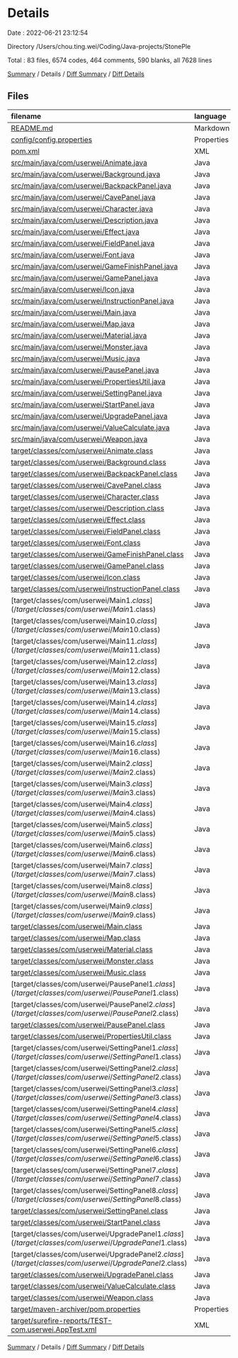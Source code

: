 # Details

Date : 2022-06-21 23:12:54

Directory /Users/chou.ting.wei/Coding/Java-projects/StonePle

Total : 83 files,  6574 codes, 464 comments, 590 blanks, all 7628 lines

[Summary](results.md) / Details / [Diff Summary](diff.md) / [Diff Details](diff-details.md)

## Files
| filename | language | code | comment | blank | total |
| :--- | :--- | ---: | ---: | ---: | ---: |
| [README.md](/README.md) | Markdown | 31 | 0 | 7 | 38 |
| [config/config.properties](/config/config.properties) | Properties | 10 | 0 | 1 | 11 |
| [pom.xml](/pom.xml) | XML | 207 | 1 | 3 | 211 |
| [src/main/java/com/userwei/Animate.java](/src/main/java/com/userwei/Animate.java) | Java | 21 | 1 | 5 | 27 |
| [src/main/java/com/userwei/Background.java](/src/main/java/com/userwei/Background.java) | Java | 26 | 1 | 5 | 32 |
| [src/main/java/com/userwei/BackpackPanel.java](/src/main/java/com/userwei/BackpackPanel.java) | Java | 128 | 16 | 25 | 169 |
| [src/main/java/com/userwei/CavePanel.java](/src/main/java/com/userwei/CavePanel.java) | Java | 1,148 | 73 | 92 | 1,313 |
| [src/main/java/com/userwei/Character.java](/src/main/java/com/userwei/Character.java) | Java | 67 | 1 | 12 | 80 |
| [src/main/java/com/userwei/Description.java](/src/main/java/com/userwei/Description.java) | Java | 21 | 1 | 5 | 27 |
| [src/main/java/com/userwei/Effect.java](/src/main/java/com/userwei/Effect.java) | Java | 21 | 1 | 5 | 27 |
| [src/main/java/com/userwei/FieldPanel.java](/src/main/java/com/userwei/FieldPanel.java) | Java | 930 | 122 | 99 | 1,151 |
| [src/main/java/com/userwei/Font.java](/src/main/java/com/userwei/Font.java) | Java | 21 | 1 | 5 | 27 |
| [src/main/java/com/userwei/GameFinishPanel.java](/src/main/java/com/userwei/GameFinishPanel.java) | Java | 38 | 0 | 15 | 53 |
| [src/main/java/com/userwei/GamePanel.java](/src/main/java/com/userwei/GamePanel.java) | Java | 312 | 59 | 40 | 411 |
| [src/main/java/com/userwei/Icon.java](/src/main/java/com/userwei/Icon.java) | Java | 21 | 1 | 5 | 27 |
| [src/main/java/com/userwei/InstructionPanel.java](/src/main/java/com/userwei/InstructionPanel.java) | Java | 38 | 16 | 14 | 68 |
| [src/main/java/com/userwei/Main.java](/src/main/java/com/userwei/Main.java) | Java | 474 | 6 | 62 | 542 |
| [src/main/java/com/userwei/Map.java](/src/main/java/com/userwei/Map.java) | Java | 21 | 1 | 5 | 27 |
| [src/main/java/com/userwei/Material.java](/src/main/java/com/userwei/Material.java) | Java | 23 | 1 | 5 | 29 |
| [src/main/java/com/userwei/Monster.java](/src/main/java/com/userwei/Monster.java) | Java | 147 | 6 | 16 | 169 |
| [src/main/java/com/userwei/Music.java](/src/main/java/com/userwei/Music.java) | Java | 41 | 9 | 6 | 56 |
| [src/main/java/com/userwei/PausePanel.java](/src/main/java/com/userwei/PausePanel.java) | Java | 108 | 59 | 17 | 184 |
| [src/main/java/com/userwei/PropertiesUtil.java](/src/main/java/com/userwei/PropertiesUtil.java) | Java | 65 | 6 | 12 | 83 |
| [src/main/java/com/userwei/SettingPanel.java](/src/main/java/com/userwei/SettingPanel.java) | Java | 303 | 16 | 34 | 353 |
| [src/main/java/com/userwei/StartPanel.java](/src/main/java/com/userwei/StartPanel.java) | Java | 41 | 19 | 13 | 73 |
| [src/main/java/com/userwei/UpgradePanel.java](/src/main/java/com/userwei/UpgradePanel.java) | Java | 321 | 38 | 46 | 405 |
| [src/main/java/com/userwei/ValueCalculate.java](/src/main/java/com/userwei/ValueCalculate.java) | Java | 58 | 3 | 13 | 74 |
| [src/main/java/com/userwei/Weapon.java](/src/main/java/com/userwei/Weapon.java) | Java | 26 | 1 | 5 | 32 |
| [target/classes/com/userwei/Animate.class](/target/classes/com/userwei/Animate.class) | Java | 19 | 0 | 0 | 19 |
| [target/classes/com/userwei/Background.class](/target/classes/com/userwei/Background.class) | Java | 20 | 0 | 0 | 20 |
| [target/classes/com/userwei/BackpackPanel.class](/target/classes/com/userwei/BackpackPanel.class) | Java | 62 | 0 | 1 | 63 |
| [target/classes/com/userwei/CavePanel.class](/target/classes/com/userwei/CavePanel.class) | Java | 241 | 0 | 1 | 242 |
| [target/classes/com/userwei/Character.class](/target/classes/com/userwei/Character.class) | Java | 42 | 0 | 0 | 42 |
| [target/classes/com/userwei/Description.class](/target/classes/com/userwei/Description.class) | Java | 19 | 0 | 0 | 19 |
| [target/classes/com/userwei/Effect.class](/target/classes/com/userwei/Effect.class) | Java | 20 | 0 | 0 | 20 |
| [target/classes/com/userwei/FieldPanel.class](/target/classes/com/userwei/FieldPanel.class) | Java | 236 | 0 | 1 | 237 |
| [target/classes/com/userwei/Font.class](/target/classes/com/userwei/Font.class) | Java | 19 | 0 | 0 | 19 |
| [target/classes/com/userwei/GameFinishPanel.class](/target/classes/com/userwei/GameFinishPanel.class) | Java | 28 | 0 | 1 | 29 |
| [target/classes/com/userwei/GamePanel.class](/target/classes/com/userwei/GamePanel.class) | Java | 95 | 0 | 0 | 95 |
| [target/classes/com/userwei/Icon.class](/target/classes/com/userwei/Icon.class) | Java | 19 | 0 | 0 | 19 |
| [target/classes/com/userwei/InstructionPanel.class](/target/classes/com/userwei/InstructionPanel.class) | Java | 19 | 0 | 0 | 19 |
| [target/classes/com/userwei/Main$1.class](/target/classes/com/userwei/Main$1.class) | Java | 11 | 0 | 1 | 12 |
| [target/classes/com/userwei/Main$10.class](/target/classes/com/userwei/Main$10.class) | Java | 22 | 0 | 0 | 22 |
| [target/classes/com/userwei/Main$11.class](/target/classes/com/userwei/Main$11.class) | Java | 10 | 0 | 1 | 11 |
| [target/classes/com/userwei/Main$12.class](/target/classes/com/userwei/Main$12.class) | Java | 17 | 0 | 0 | 17 |
| [target/classes/com/userwei/Main$13.class](/target/classes/com/userwei/Main$13.class) | Java | 10 | 0 | 1 | 11 |
| [target/classes/com/userwei/Main$14.class](/target/classes/com/userwei/Main$14.class) | Java | 10 | 0 | 1 | 11 |
| [target/classes/com/userwei/Main$15.class](/target/classes/com/userwei/Main$15.class) | Java | 10 | 0 | 1 | 11 |
| [target/classes/com/userwei/Main$16.class](/target/classes/com/userwei/Main$16.class) | Java | 10 | 0 | 1 | 11 |
| [target/classes/com/userwei/Main$2.class](/target/classes/com/userwei/Main$2.class) | Java | 22 | 0 | 0 | 22 |
| [target/classes/com/userwei/Main$3.class](/target/classes/com/userwei/Main$3.class) | Java | 10 | 0 | 1 | 11 |
| [target/classes/com/userwei/Main$4.class](/target/classes/com/userwei/Main$4.class) | Java | 10 | 0 | 1 | 11 |
| [target/classes/com/userwei/Main$5.class](/target/classes/com/userwei/Main$5.class) | Java | 10 | 0 | 1 | 11 |
| [target/classes/com/userwei/Main$6.class](/target/classes/com/userwei/Main$6.class) | Java | 21 | 0 | 0 | 21 |
| [target/classes/com/userwei/Main$7.class](/target/classes/com/userwei/Main$7.class) | Java | 11 | 0 | 1 | 12 |
| [target/classes/com/userwei/Main$8.class](/target/classes/com/userwei/Main$8.class) | Java | 21 | 0 | 0 | 21 |
| [target/classes/com/userwei/Main$9.class](/target/classes/com/userwei/Main$9.class) | Java | 10 | 0 | 1 | 11 |
| [target/classes/com/userwei/Main.class](/target/classes/com/userwei/Main.class) | Java | 133 | 0 | 0 | 133 |
| [target/classes/com/userwei/Map.class](/target/classes/com/userwei/Map.class) | Java | 20 | 0 | 0 | 20 |
| [target/classes/com/userwei/Material.class](/target/classes/com/userwei/Material.class) | Java | 19 | 0 | 0 | 19 |
| [target/classes/com/userwei/Monster.class](/target/classes/com/userwei/Monster.class) | Java | 40 | 0 | 0 | 40 |
| [target/classes/com/userwei/Music.class](/target/classes/com/userwei/Music.class) | Java | 30 | 0 | 0 | 30 |
| [target/classes/com/userwei/PausePanel$1.class](/target/classes/com/userwei/PausePanel$1.class) | Java | 24 | 0 | 0 | 24 |
| [target/classes/com/userwei/PausePanel$2.class](/target/classes/com/userwei/PausePanel$2.class) | Java | 18 | 0 | 0 | 18 |
| [target/classes/com/userwei/PausePanel.class](/target/classes/com/userwei/PausePanel.class) | Java | 44 | 0 | 1 | 45 |
| [target/classes/com/userwei/PropertiesUtil.class](/target/classes/com/userwei/PropertiesUtil.class) | Java | 30 | 0 | 0 | 30 |
| [target/classes/com/userwei/SettingPanel$1.class](/target/classes/com/userwei/SettingPanel$1.class) | Java | 17 | 0 | 0 | 17 |
| [target/classes/com/userwei/SettingPanel$2.class](/target/classes/com/userwei/SettingPanel$2.class) | Java | 26 | 0 | 0 | 26 |
| [target/classes/com/userwei/SettingPanel$3.class](/target/classes/com/userwei/SettingPanel$3.class) | Java | 15 | 0 | 0 | 15 |
| [target/classes/com/userwei/SettingPanel$4.class](/target/classes/com/userwei/SettingPanel$4.class) | Java | 15 | 0 | 0 | 15 |
| [target/classes/com/userwei/SettingPanel$5.class](/target/classes/com/userwei/SettingPanel$5.class) | Java | 15 | 0 | 0 | 15 |
| [target/classes/com/userwei/SettingPanel$6.class](/target/classes/com/userwei/SettingPanel$6.class) | Java | 15 | 0 | 0 | 15 |
| [target/classes/com/userwei/SettingPanel$7.class](/target/classes/com/userwei/SettingPanel$7.class) | Java | 19 | 0 | 0 | 19 |
| [target/classes/com/userwei/SettingPanel$8.class](/target/classes/com/userwei/SettingPanel$8.class) | Java | 18 | 0 | 0 | 18 |
| [target/classes/com/userwei/SettingPanel.class](/target/classes/com/userwei/SettingPanel.class) | Java | 73 | 0 | 0 | 73 |
| [target/classes/com/userwei/StartPanel.class](/target/classes/com/userwei/StartPanel.class) | Java | 25 | 0 | 0 | 25 |
| [target/classes/com/userwei/UpgradePanel$1.class](/target/classes/com/userwei/UpgradePanel$1.class) | Java | 25 | 3 | 0 | 28 |
| [target/classes/com/userwei/UpgradePanel$2.class](/target/classes/com/userwei/UpgradePanel$2.class) | Java | 16 | 0 | 0 | 16 |
| [target/classes/com/userwei/UpgradePanel.class](/target/classes/com/userwei/UpgradePanel.class) | Java | 95 | 0 | 1 | 96 |
| [target/classes/com/userwei/ValueCalculate.class](/target/classes/com/userwei/ValueCalculate.class) | Java | 26 | 0 | 0 | 26 |
| [target/classes/com/userwei/Weapon.class](/target/classes/com/userwei/Weapon.class) | Java | 26 | 0 | 0 | 26 |
| [target/maven-archiver/pom.properties](/target/maven-archiver/pom.properties) | Properties | 3 | 2 | 1 | 6 |
| [target/surefire-reports/TEST-com.userwei.AppTest.xml](/target/surefire-reports/TEST-com.userwei.AppTest.xml) | XML | 65 | 0 | 0 | 65 |

[Summary](results.md) / Details / [Diff Summary](diff.md) / [Diff Details](diff-details.md)